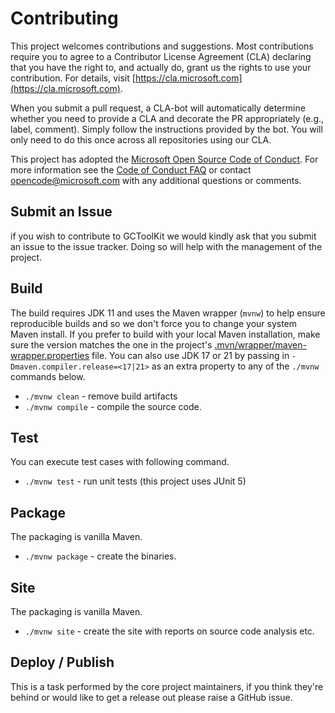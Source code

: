 # Contributing

This project welcomes contributions and suggestions. Most contributions require you to
agree to a Contributor License Agreement (CLA) declaring that you have the right to,
and actually do, grant us the rights to use your contribution. For details, visit
[https://cla.microsoft.com](https://cla.microsoft.com).

When you submit a pull request, a CLA-bot will automatically determine whether you need
to provide a CLA and decorate the PR appropriately (e.g., label, comment). Simply follow the
instructions provided by the bot. You will only need to do this once across all repositories using our CLA.

This project has adopted the [Microsoft Open Source Code of Conduct](https://opensource.microsoft.com/codeofconduct/).
For more information see the [Code of Conduct FAQ](https://opensource.microsoft.com/codeofconduct/faq/)
or contact [opencode@microsoft.com](mailto:opencode@microsoft.com) with any additional questions or comments.

## Submit an Issue

if you wish to contribute to GCToolKit we would kindly ask that you submit an issue to the issue tracker. Doing so will help with the management of the project.

## Build

The build requires JDK 11 and uses the Maven wrapper (`mvnw`) to help ensure reproducible builds and so we don't force you to change your system Maven install. If you prefer to build with your local Maven installation, make sure the version matches the one in the project's [.mvn/wrapper/maven-wrapper.properties](https://github.com/microsoft/gctoolkit/blob/main/.mvn/wrapper/maven-wrapper.properties) file. You can also use JDK 17 or 21 by passing in `-Dmaven.compiler.release=<17|21>` as an extra property to any of the `./mvnw` commands below.

* `./mvnw clean` - remove build artifacts
* `./mvnw compile` - compile the source code.

## Test

You can execute test cases with following command.

* `./mvnw test` - run unit tests (this project uses JUnit 5)

## Package

The packaging is vanilla Maven.

* `./mvnw package` - create the binaries.

## Site

The packaging is vanilla Maven.

* `./mvnw site` - create the site with reports on source code analysis etc.

## Deploy / Publish

This is a task performed by the core project maintainers, if you think they're behind or would like to get a release out please raise a GitHub issue.

